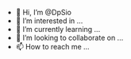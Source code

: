 - 👋 Hi, I’m @DpSio
- 👀 I’m interested in ...
- 🌱 I’m currently learning ...
- 💞️ I’m looking to collaborate on ...
- 📫 How to reach me ...

<!---
DpSio/DpSio is a ✨ special ✨ repository because its `README.md` (this file) appears on your GitHub profile.
You can click the Preview link to take a look at your changes.
--->
